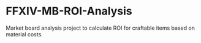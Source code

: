 # FFXIV-MB-ROI-Analysis
Market board analysis project to calculate ROI for craftable items based on material costs.


